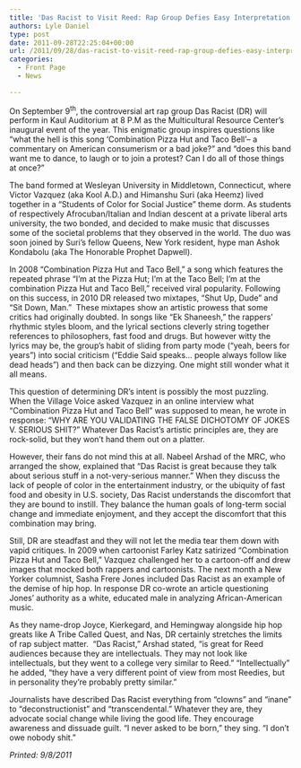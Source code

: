 ```yaml
---
title: 'Das Racist to Visit Reed: Rap Group Defies Easy Interpretation'
authors: Lyle Daniel
type: post
date: 2011-09-28T22:25:04+00:00
url: /2011/09/28/das-racist-to-visit-reed-rap-group-defies-easy-interpretation/
categories:
  - Front Page
  - News

---
```

On September 9<sup>th</sup>, the controversial art rap group Das Racist (DR) will perform in Kaul Auditorium at 8 P.M as the Multicultural Resource Center’s inaugural event of the year. This enigmatic group inspires questions like “what the hell is this song ‘Combination Pizza Hut and Taco Bell’&#8211; a commentary on American consumerism or a bad joke?” and “does this band want me to dance, to laugh or to join a protest? Can I do all of those things at once?”

The band formed at Wesleyan University in Middletown, Connecticut, where Victor Vazquez (aka Kool A.D.) and Himanshu Suri (aka Heemz) lived together in a “Students of Color for Social Justice” theme dorm. As students of respectively Afrocuban/Italian and Indian descent at a private liberal arts university, the two bonded, and decided to make music that discusses some of the societal problems that they observed in the world. The duo was soon joined by Suri’s fellow Queens, New York resident, hype man Ashok Kondabolu (aka The Honorable Prophet Dapwell).

In 2008 “Combination Pizza Hut and Taco Bell,” a song which features the repeated phrase “I’m at the Pizza Hut; I’m at the Taco Bell; I’m at the combination Pizza Hut and Taco Bell,” received viral popularity. Following on this success, in 2010 DR released two mixtapes, “Shut Up, Dude” and “Sit Down, Man.”  These mixtapes show an artistic prowess that some critics had originally doubted. In songs like “Ek Shaneesh,” the rappers’ rhythmic styles bloom, and the lyrical sections cleverly string together references to philosophers, fast food and drugs. But however witty the lyrics may be, the group’s habit of sliding from party mode (“yeah, beers for years”) into social criticism (“Eddie Said speaks… people always follow like dead heads”) and then back can be dizzying. One might still wonder what it all means.

This question of determining DR’s intent is possibly the most puzzling. When the Village Voice asked Vazquez in an online interview what “Combination Pizza Hut and Taco Bell” was supposed to mean, he wrote in response: “WHY ARE YOU VALIDATING THE FALSE DICHOTOMY OF JOKES V. SERIOUS SHIT?” Whatever Das Racist’s artistic principles are, they are rock-solid, but they won’t hand them out on a platter.

However, their fans do not mind this at all. Nabeel Arshad of the MRC, who arranged the show, explained that “Das Racist is great because they talk about serious stuff in a not-very-serious manner.” When they discuss the lack of people of color in the entertainment industry, or the ubiquity of fast food and obesity in U.S. society, Das Racist understands the discomfort that they are bound to instill. They balance the human goals of long-term social change and immediate enjoyment, and they accept the discomfort that this combination may bring.

Still, DR are steadfast and they will not let the media tear them down with vapid critiques. In 2009 when cartoonist Farley Katz satirized “Combination Pizza Hut and Taco Bell,” Vazquez challenged her to a cartoon-off and drew images that mocked both rappers and cartoonists. The next month a New Yorker columnist, Sasha Frere Jones included Das Racist as an example of the demise of hip hop. In response DR co-wrote an article questioning Jones’ authority as a white, educated male in analyzing African-American music.

As they name-drop Joyce, Kierkegard, and Hemingway alongside hip hop greats like A Tribe Called Quest, and Nas, DR certainly stretches the limits of rap subject matter.  “Das Racist,” Arshad stated, “is great for Reed audiences because they are intellectuals. They may not look like intellectuals, but they went to a college very similar to Reed.” “Intellectually” he added, “they have a very different point of view from most Reedies, but in personality they’re probably pretty similar.”

Journalists have described Das Racist everything from “clowns” and “inane” to “deconstructionist” and “transcendental.” Whatever they are, they advocate social change while living the good life. They encourage awareness and dissuade guilt. “I never asked to be born,” they sing. “I don’t owe nobody shit.”

_Printed: 9/8/2011_